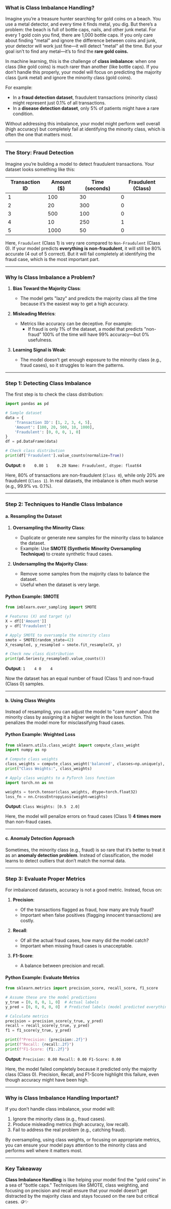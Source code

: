 ### **What is Class Imbalance Handling?**

Imagine you’re a treasure hunter searching for gold coins on a beach. You use a metal detector, and every time it finds metal, you dig. But there’s a problem: the beach is full of bottle caps, nails, and other junk metal. For every 1 gold coin you find, there are 1,000 bottle caps. If you only care about finding "metal" and ignore the difference between coins and junk, your detector will work just fine—it will detect "metal" all the time. But your goal isn’t to find any metal—it’s to find the **rare gold coins.**

In machine learning, this is the challenge of **class imbalance**: when one class (like gold coins) is much rarer than another (like bottle caps). If you don’t handle this properly, your model will focus on predicting the majority class (junk metal) and ignore the minority class (gold coins).

For example:

- In a **fraud detection dataset**, fraudulent transactions (minority class) might represent just 0.1% of all transactions.
- In a **disease detection dataset**, only 5% of patients might have a rare condition.

Without addressing this imbalance, your model might perform well overall (high accuracy) but completely fail at identifying the minority class, which is often the one that matters most.

---

### **The Story: Fraud Detection**

Imagine you’re building a model to detect fraudulent transactions. Your dataset looks something like this:

|Transaction ID|Amount ($)|Time (seconds)|Fraudulent (Class)|
|---|---|---|---|
|1|100|30|0|
|2|20|300|0|
|3|500|100|0|
|4|10|250|1|
|5|1000|50|0|

Here, `Fraudulent` (Class 1) is very rare compared to `Non-Fraudulent` (Class 0). If your model predicts **everything is non-fraudulent**, it will still be 80% accurate (4 out of 5 correct). But it will fail completely at identifying the fraud case, which is the most important part.

---

### **Why Is Class Imbalance a Problem?**

1. **Bias Toward the Majority Class**:
    
    - The model gets "lazy" and predicts the majority class all the time because it’s the easiest way to get a high accuracy.
2. **Misleading Metrics**:
    
    - Metrics like accuracy can be deceptive. For example:
        - If fraud is only 1% of the dataset, a model that predicts "non-fraud" 100% of the time will have 99% accuracy—but 0% usefulness.
3. **Learning Signal is Weak**:
    
    - The model doesn’t get enough exposure to the minority class (e.g., fraud cases), so it struggles to learn the patterns.

---

### **Step 1: Detecting Class Imbalance**

The first step is to check the class distribution:

```python
import pandas as pd

# Sample dataset
data = {
    'Transaction ID': [1, 2, 3, 4, 5],
    'Amount': [100, 20, 500, 10, 1000],
    'Fraudulent': [0, 0, 0, 1, 0]
}
df = pd.DataFrame(data)

# Check class distribution
print(df['Fraudulent'].value_counts(normalize=True))

```


**Output**:
`0    0.80 1    0.20 Name: Fraudulent, dtype: float64`

Here, 80% of transactions are non-fraudulent (`Class 0`), while only 20% are fraudulent (`Class 1`). In real datasets, the imbalance is often much worse (e.g., 99.9% vs. 0.1%).

---

### **Step 2: Techniques to Handle Class Imbalance**

#### **a. Resampling the Dataset**

1. **Oversampling the Minority Class**:
    
    - Duplicate or generate new samples for the minority class to balance the dataset.
    - Example: Use **SMOTE (Synthetic Minority Oversampling Technique)** to create synthetic fraud cases.
2. **Undersampling the Majority Class**:
    
    - Remove some samples from the majority class to balance the dataset.
    - Useful when the dataset is very large.

#### **Python Example: SMOTE**

```python
from imblearn.over_sampling import SMOTE

# Features (X) and target (y)
X = df[['Amount']]
y = df['Fraudulent']

# Apply SMOTE to oversample the minority class
smote = SMOTE(random_state=42)
X_resampled, y_resampled = smote.fit_resample(X, y)

# Check new class distribution
print(pd.Series(y_resampled).value_counts())

```

**Output**:
`1    4 0    4`

Now the dataset has an equal number of fraud (Class 1) and non-fraud (Class 0) samples.

---

#### **b. Using Class Weights**

Instead of resampling, you can adjust the model to "care more" about the minority class by assigning it a higher weight in the loss function. This penalizes the model more for misclassifying fraud cases.

#### **Python Example: Weighted Loss**

```python
from sklearn.utils.class_weight import compute_class_weight
import numpy as np

# Compute class weights
class_weights = compute_class_weight('balanced', classes=np.unique(y), y=y)
print("Class Weights:", class_weights)

# Apply class weights to a PyTorch loss function
import torch.nn as nn

weights = torch.tensor(class_weights, dtype=torch.float32)
loss_fn = nn.CrossEntropyLoss(weight=weights)

```


**Output**:
`Class Weights: [0.5  2.0]`

Here, the model will penalize errors on fraud cases (Class 1) **4 times more** than non-fraud cases.

---

#### **c. Anomaly Detection Approach**

Sometimes, the minority class (e.g., fraud) is so rare that it’s better to treat it as an **anomaly detection problem**. Instead of classification, the model learns to detect outliers that don’t match the normal data.

---

### **Step 3: Evaluate Proper Metrics**

For imbalanced datasets, accuracy is not a good metric. Instead, focus on:

1. **Precision**:
    
    - Of the transactions flagged as fraud, how many are truly fraud?
    - Important when false positives (flagging innocent transactions) are costly.
2. **Recall**:
    
    - Of all the actual fraud cases, how many did the model catch?
    - Important when missing fraud cases is unacceptable.
3. **F1-Score**:
    
    - A balance between precision and recall.

#### **Python Example: Evaluate Metrics**

```python
from sklearn.metrics import precision_score, recall_score, f1_score

# Assume these are the model predictions
y_true = [0, 0, 0, 1, 0]  # Actual labels
y_pred = [0, 0, 0, 0, 0]  # Predicted labels (model predicted everything as 0)

# Calculate metrics
precision = precision_score(y_true, y_pred)
recall = recall_score(y_true, y_pred)
f1 = f1_score(y_true, y_pred)

print(f"Precision: {precision:.2f}")
print(f"Recall: {recall:.2f}")
print(f"F1-Score: {f1:.2f}")

```

**Output**:
`Precision: 0.00 Recall: 0.00 F1-Score: 0.00`

Here, the model failed completely because it predicted only the majority class (Class 0). Precision, Recall, and F1-Score highlight this failure, even though accuracy might have been high.

---

### **Why is Class Imbalance Handling Important?**

If you don’t handle class imbalance, your model will:

1. Ignore the minority class (e.g., fraud cases).
2. Produce misleading metrics (high accuracy, low recall).
3. Fail to address the real problem (e.g., catching fraud).

By oversampling, using class weights, or focusing on appropriate metrics, you can ensure your model pays attention to the minority class and performs well where it matters most.

---

### **Key Takeaway**

**Class Imbalance Handling** is like helping your model find the "gold coins" in a sea of "bottle caps." Techniques like SMOTE, class weighting, and focusing on precision and recall ensure that your model doesn’t get distracted by the majority class and stays focused on the rare but critical cases. 🪙✨